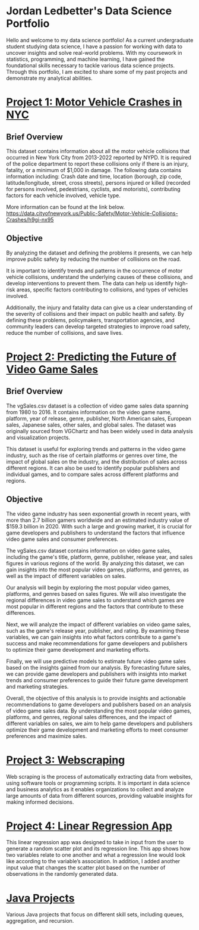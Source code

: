 # Jordan Ledbetter's Data Science Portfolio
Hello and welcome to my data science portfolio! As a current undergraduate student studying data science, I have a passion for working with data to uncover insights and solve real-world problems. With my coursework in statistics, programming, and machine learning, I have gained the foundational skills necessary to tackle various data science projects. Through this portfolio, I am excited to share some of my past projects and demonstrate my analytical abilities.

# [Project 1: Motor Vehicle Crashes in NYC](https://github.com/jordlle/MotorVehicleCrashes)
## Brief Overview
This dataset contains information about all the motor vehicle collisions that occurred in New York City from 2013-2022 reported by NYPD. It is required of the police department to report these collisions only if there is an injury, fatality, or a minimum of $1,000 in damage. The following data contains information including: Crash date and time, location (borough, zip code, latitude/longitude, street, cross streets), persons injured or killed (recorded for persons involved, pedestrians, cyclists, and motorists), contributing factors for each vehicle involved, vehicle type.

More information can be found at the link below. https://data.cityofnewyork.us/Public-Safety/Motor-Vehicle-Collisions-Crashes/h9gi-nx95

## Objective
By analyzing the dataset and defining the problems it presents, we can help improve public safety by reducing the number of collisions on the road.

It is important to identify trends and patterns in the occurrence of motor vehicle collisions, understand the underlying causes of these collisions, and develop interventions to prevent them. The data can help us identify high-risk areas, specific factors contributing to collisions, and types of vehicles involved.

Additionally, the injury and fatality data can give us a clear understanding of the severity of collisions and their impact on public health and safety. By defining these problems, policymakers, transportation agencies, and community leaders can develop targeted strategies to improve road safety, reduce the number of collisions, and save lives.


# [Project 2: Predicting the Future of Video Game Sales](https://github.com/jordlle/Video-Game-Sales/tree/main)
## Brief Overview
The vgSales.csv dataset is a collection of video game sales data spanning from 1980 to 2016. It contains information on the video game name, platform, year of release, genre, publisher, North American sales, European sales, Japanese sales, other sales, and global sales. The dataset was originally sourced from VGChartz and has been widely used in data analysis and visualization projects.

This dataset is useful for exploring trends and patterns in the video game industry, such as the rise of certain platforms or genres over time, the impact of global sales on the industry, and the distribution of sales across different regions. It can also be used to identify popular publishers and individual games, and to compare sales across different platforms and regions.

## Objective
The video game industry has seen exponential growth in recent years, with more than 2.7 billion gamers worldwide and an estimated industry value of $159.3 billion in 2020. With such a large and growing market, it is crucial for game developers and publishers to understand the factors that influence video game sales and consumer preferences.

The vgSales.csv dataset contains information on video game sales, including the game's title, platform, genre, publisher, release year, and sales figures in various regions of the world. By analyzing this dataset, we can gain insights into the most popular video games, platforms, and genres, as well as the impact of different variables on sales.

Our analysis will begin by exploring the most popular video games, platforms, and genres based on sales figures. We will also investigate the regional differences in video game sales to understand which games are most popular in different regions and the factors that contribute to these differences.

Next, we will analyze the impact of different variables on video game sales, such as the game's release year, publisher, and rating. By examining these variables, we can gain insights into what factors contribute to a game's success and make recommendations for game developers and publishers to optimize their game development and marketing efforts.

Finally, we will use predictive models to estimate future video game sales based on the insights gained from our analysis. By forecasting future sales, we can provide game developers and publishers with insights into market trends and consumer preferences to guide their future game development and marketing strategies.

Overall, the objective of this analysis is to provide insights and actionable recommendations to game developers and publishers based on an analysis of video game sales data. By understanding the most popular video games, platforms, and genres, regional sales differences, and the impact of different variables on sales, we aim to help game developers and publishers optimize their game development and marketing efforts to meet consumer preferences and maximize sales.

# [Project 3: Webscraping](https://github.com/jordlle/Webscraping/blob/main/Webscraping.ipynb)
Web scraping is the process of automatically extracting data from websites, using software tools or programming scripts. It is important in data science and business analytics as it enables organizations to collect and analyze large amounts of data from different sources, providing valuable insights for making informed decisions.

# [Project 4: Linear Regression App](https://github.com/jordlle/RegressionApp)
This linear regression app was designed to take in input from the user to generate a random scatter plot and its regression line. This app shows how two variables relate to one another and what a regression line would look like according to the variable’s association. In addition, I added another input value that changes the scatter plot based on the number of observations in the randomly generated data.

# [Java Projects](https://github.com/jordlle/Java-Projects)
Various Java projects that focus on different skill sets, including queues, aggregation, and recursion.

